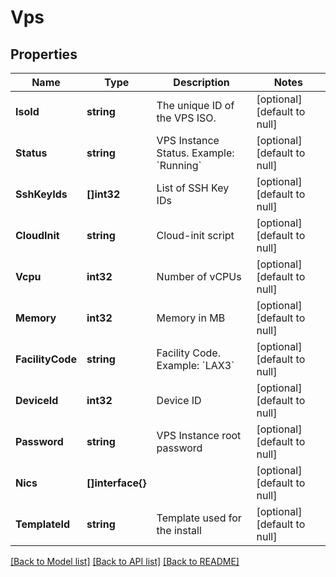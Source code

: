 # Vps

## Properties
Name | Type | Description | Notes
------------ | ------------- | ------------- | -------------
**IsoId** | **string** | The unique ID of the VPS ISO. | [optional] [default to null]
**Status** | **string** | VPS Instance Status. Example: &#x60;Running&#x60; | [optional] [default to null]
**SshKeyIds** | **[]int32** | List of SSH Key IDs | [optional] [default to null]
**CloudInit** | **string** | Cloud-init script | [optional] [default to null]
**Vcpu** | **int32** | Number of vCPUs | [optional] [default to null]
**Memory** | **int32** | Memory in MB | [optional] [default to null]
**FacilityCode** | **string** | Facility Code. Example: &#x60;LAX3&#x60; | [optional] [default to null]
**DeviceId** | **int32** | Device ID | [optional] [default to null]
**Password** | **string** | VPS Instance root password | [optional] [default to null]
**Nics** | **[]interface{}** |  | [optional] [default to null]
**TemplateId** | **string** | Template used for the install | [optional] [default to null]

[[Back to Model list]](../README.md#documentation-for-models) [[Back to API list]](../README.md#documentation-for-api-endpoints) [[Back to README]](../README.md)


